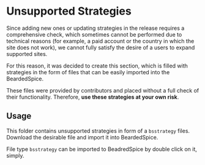# Unsupported Strategies

Since adding new ones or updating strategies in the release requires a comprehensive check, which sometimes cannot be performed due to technical reasons (for example, a paid account or the country in which the site does not work), we cannot fully satisfy the desire of a users to expand supported sites. 

For this reason, it was decided to create this section, which is filled with strategies in the form of files that can be easily imported into the BeardedSpice. 

These files were provided by contributors and placed without a full check of their functionality. Therefore, **use these strategies at your own risk**.

## Usage

This folder contains unsupported strategies in form of a `bsstrategy` files. Download the desirable file and import it into BeardedSpice. 

File type `bsstrategy` can be imported to BeadredSpice by double click on it, simply.
